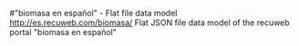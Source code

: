 #"biomasa en español" - Flat file data model
http://es.recuweb.com/biomasa/
Flat JSON file data model of the recuweb portal "biomasa en español"
